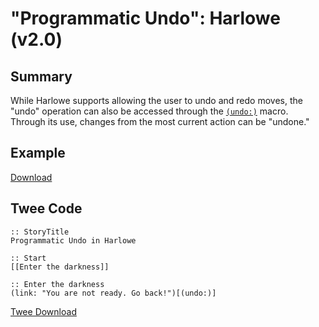 # "Programmatic Undo": Harlowe (v2.0)

## Summary

While Harlowe supports allowing the user to undo and redo moves, the "undo" operation can also be accessed through the [`(undo:)`](https://twine2.neocities.org/#macro_undo) macro. Through its use, changes from the most current action can be "undone."

## Example

[Download](harlowe_programmaticundo_example.html)

## Twee Code

```twee
:: StoryTitle
Programmatic Undo in Harlowe

:: Start
[[Enter the darkness]]

:: Enter the darkness
(link: "You are not ready. Go back!")[(undo:)]
```

[Twee Download](harlowe_programmaticundo_twee.txt)
